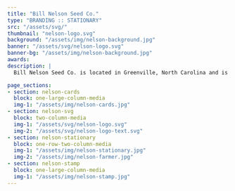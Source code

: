 ```yaml
---
title: "Bill Nelson Seed Co."
type: "BRANDING :: STATIONARY"
src: "/assets/svg/"
thumbnail: "nelson-logo.svg"
background: "/assets/img/nelson-background.jpg"
banner: "/assets/svg/nelson-logo.svg"
banner-bg: "/assets/img/nelson-background.jpg"
awards:
description: |
  Bill Nelson Seed Co. is located in Greenville, North Carolina and is targeted towards farmers who are interested in sustainable agriculture. The farmers who purchase our products are interested in sustainable farming starting with their most important product, seeds. Bill Nelson Seed Co. aims to make the best product, cause no unnecessary harm to the environment, and perhaps inspire farmers to think of solutions to the environmental crisis.

page_sections:
- section: nelson-cards
  block: one-large-column-media
  img-1: "/assets/img/nelson-cards.jpg"
- section: nelson-svg
  block: two-column-media
  img-1: "/assets/svg/nelson-logo.svg"
  img-2: "/assets/svg/nelson-logo-text.svg"
- section: nelson-stationary
  block: one-row-two-column-media
  img-1: "/assets/img/nelson-stationary.jpg"
  img-2: "/assets/img/nelson-farmer.jpg"
- section: nelson-stamp
  block: one-large-column-media
  img-1: "/assets/img/nelson-stamp.jpg"
---
```

